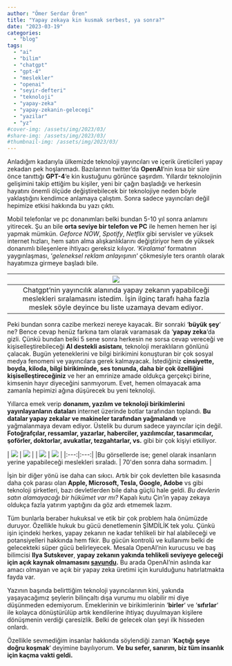 ```yaml
---
author: "Ömer Serdar Ören"
title: "Yapay zekaya kin kusmak serbest, ya sonra?"
date: "2023-03-19"
categories: 
  - "blog"
tags: 
  - "ai"
  - "bilim"
  - "chatgpt"
  - "gpt-4"
  - "meslekler"
  - "openai"
  - "seyir-defteri"
  - "teknoloji"
  - "yapay-zeka"
  - "yapay-zekanin-gelecegi"
  - "yazilar"
  - "yz"
#cover-img: /assets/img/2023/03/
#share-img: /assets/img/2023/03/
#thumbnail-img: /assets/img/2023/03/
---
```


Anladığım kadarıyla ülkemizde teknoloji yayıncıları ve içerik üreticileri yapay zekadan pek hoşlanmadı. Bazılarının twitter’da **OpenAI**‘nin kısa bir süre önce tanıttığı **GPT-4**‘e kin kustuğunu görünce şaşırdım. Yıllardır teknolojinin gelişimini takip ettiğim bu kişiler, yeni bir çağın başladığı ve herkesin hayatını önemli ölçüde değiştirebilecek bir teknolojiye neden böyle yaklaştığını kendimce anlamaya çalıştım. Sonra sadece yayıncıları değil hepimize etkisi hakkında bu yazı çıktı.

Mobil telefonlar ve pc donanımları belki bundan 5-10 yıl sonra anlamını yitirecek. Şu an bile **orta seviye bir telefon ve PC** ile hemen hemen her işi yapmak mümkün. _Geforce NOW_, _Spotify_, _Netflix_ gibi servisler ve yüksek internet hızları, hem satın alma alışkanlıklarını değiştiriyor hem de yüksek donanımlı bileşenlere ihtiyacı gereksiz kılıyor. ‘_Kiralama_‘ formatının yaygınlaşması, ‘_geleneksel reklam anlayışının_‘ çökmesiyle ters orantılı olarak hayatımıza girmeye başladı bile.


| ![](/assets/img/2023/03/openai-chatgpt-gpt4-yapayzeka-meslekleri-ekranresmi-2023-03-19-15.38.09-1024x962-1.png) |
|:--:|
| Chatgpt’nin yayıncılık alanında yapay zekanın yapabilceği meslekleri sıralamasını istedim. İşin ilginç tarafı haha fazla meslek söyle deyince bu liste uzamaya devam ediyor. |


Peki bundan sonra cazibe merkezi nereye kayacak. Bir sonraki ‘**büyük şey**‘ ne? Bence cevap henüz farkına tam olarak varamasak da ‘**yapay zeka**‘da gizli. Çünkü bundan belki 5 sene sonra herkesin ne sorsa cevap vereceği ve kişiselleştirebileceği **AI destekli asistanı**, teknoloji meraklıların gönlünü çalacak. Bugün yeteneklerini ve bilgi birikimini konuşturan bir çok sosyal medya fenomeni ve yayıncılara gerek kalmayacak. İstediğiniz **cinsiyette, boyda, kiloda, bilgi birikiminde, ses tonunda, daha bir çok özelliğini kişiselleştireceğiniz** ve her an emrinize amade oldukça gerçekçi birine, kimsenin hayır diyeceğini sanmıyorum. Evet, hemen olmayacak ama zamanla hepimizi ağına düşürecek bu yeni teknoloji.

Yıllarca emek verip **donanım, yazılım ve teknoloji birikimlerini yayınlayanların dataları** internet üzerinde botlar tarafından toplandı. **Bu datalar yapay zekalar ve makineler tarafından yağmalandı** ve yağmalanmaya devam ediyor. Üstelik bu durum sadece yayıncılar için değil. **Fotoğrafçılar, ressamlar, yazarlar, haberciler, yazılımcılar, tasarımcılar, şoförler, doktorlar, avukatlar, tezgahtarlar, vs.** gibi bir çok kişiyi etkiliyor.

| ![](/assets/img/2023/03/openai-chatgpt-gpt4-yapayzeka-meslekleri-ekranresmi-2023-03-18-11.57.04-1024x985-1.png) | ![](/assets/img/2023/03/openai-chatgpt-gpt4-yapayzeka-meslekleri-ekranresmi-2023-03-18-11.57.59-1024x735-1.png) |
| ![](/assets/img/2023/03/openai-chatgpt-gpt4-yapayzeka-meslekleri-ekranresmi-2023-03-18-12.01.39-1007x1024-1.png) | ![](/assets/img/2023/03/openai-chatgpt-gpt4-yapayzeka-meslekleri-ekranresmi-2023-03-18-12.01.52-1024x938-1.png) |
|:---:|:---:|
|Bu görsellerde ise; genel olarak insanların yerine yapabileceği meslekleri sıraladı. | 70'den sonra daha sormadım. |


İşin bir diğer yönü ise daha can sıkıcı. Artık bir çok devletten bile kasasında daha çok parası olan **Apple, Microsoft, Tesla, Google, Adobe** vs gibi teknoloji şirketleri, bazı devletlerden bile daha güçlü hale geldi. _Bu devlerin satın alamayacağı bir hükümet var mı?_ Kapalı kutu Çin’in yapay zekaya oldukça fazla yatırım yaptığını da göz ardı etmemek lazım.

Tüm bunlarla beraber hukuksal ve etik bir çok problem hala önümüzde duruyor. Özellikle hukuk bu gücü denetlemenin ŞİMDİLİK tek yolu. Çünkü işin içindeki herkes, yapay zekanın ne kadar tehlikeli bir hal alabileceği ve potansiyelleri hakkında hem fikir. Bu gücün kontrolü ve kullanımı belki de gelecekteki süper gücü belirleyecek. Mesala OpenAI’nin kurucusu ve baş bilimcisi **Ilya Sutskever**, **yapay zekanın yakında tehlikeli seviyeye geleceği için açık kaynak olmamasını [savundu](https://www.theverge.com/2023/3/15/23640180/openai-gpt-4-launch-closed-research-ilya-sutskever-interview).** Bu arada OpenAI’nin aslında kar amacı olmayan ve açık bir yapay zeka üretimi için kurulduğunu hatırlatmakta fayda var.

Yazının başında belirttiğim teknoloji yayıncılarının kini, yakında yaşayacağımız şeylerin bilinçaltı dışa vurumu mu olabilir mi diye düşünmeden edemiyorum. Emeklerinin ve birikimlerinin ‘**birler**‘ ve ‘**sıfırlar**‘ ile kolayca dönüştürülüp artık kendilerine ihtiyaç duyulmayan kişilere dönüşmenin verdiği çaresizlik. Belki de gelecek olan şeyi ilk hisseden onlardı.

Özellikle sevmediğim insanlar hakkında söylendiği zaman ‘**Kaçtığı şeye doğru koşmak**‘ deyimine bayılıyorum. **Ve bu sefer, sanırım, biz tüm insanlık için kaçma vakti geldi.**